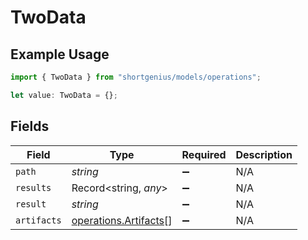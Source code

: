 # TwoData

## Example Usage

```typescript
import { TwoData } from "shortgenius/models/operations";

let value: TwoData = {};
```

## Fields

| Field                                                          | Type                                                           | Required                                                       | Description                                                    |
| -------------------------------------------------------------- | -------------------------------------------------------------- | -------------------------------------------------------------- | -------------------------------------------------------------- |
| `path`                                                         | *string*                                                       | :heavy_minus_sign:                                             | N/A                                                            |
| `results`                                                      | Record<string, *any*>                                          | :heavy_minus_sign:                                             | N/A                                                            |
| `result`                                                       | *string*                                                       | :heavy_minus_sign:                                             | N/A                                                            |
| `artifacts`                                                    | [operations.Artifacts](../../models/operations/artifacts.md)[] | :heavy_minus_sign:                                             | N/A                                                            |